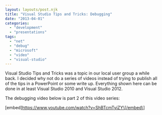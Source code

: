 ```yaml
---
layout: layouts/post.njk
title: "Visual Studio Tips and Tricks: Debugging"
date: "2013-04-01"
categories: 
  - "development"
  - "presentations"
tags: 
  - "net"
  - "debug"
  - "microsoft"
  - "video"
  - "visual-studio"
---
```


Visual Studio Tips and Tricks was a topic in our local user group a while back. I decided why not do a series of videos instead of trying to publish all of the tips in a PowerPoint or some write up. Everything shown here can be done in at least Visual Studio 2010 and Visual Studio 2012.

The debugging video below is part 2 of this video series:

\[embed\]https://www.youtube.com/watch?v=ShBTcmTyiZY\[/embed\]
